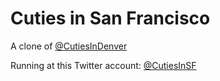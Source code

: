 Cuties in San Francisco
====

A clone of [@CutiesInDenver](https://twitter.com/CutiesInDenver)

Running at this Twitter account: [@CutiesInSF](https://twitter.com/cutiesinsf)
